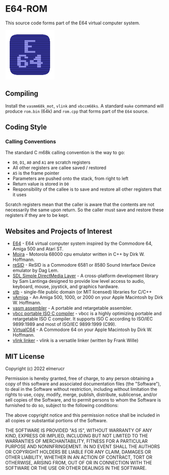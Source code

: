 # E64-ROM

This source code forms part of the E64 virtual computer system.

![E64](./docs/E64_icon_156x156.png)

## Compiling

Install the ```vasmm68k_mot```, ```vlink``` and ```vbccm68ks```. A standard ```make``` command will produce ```rom.bin``` (64k) and ```rom.cpp``` that forms part of the ```E64``` source.

## Coding Style

### Calling Conventions

The standard C m68k calling convention is the way to go:

* ``D0``, ``D1``, ``A0`` and ``A1`` are scratch registers
* All other registers are callee saved / restored
* ``A5`` is the frame pointer
* Parameters are pushed onto the stack, from right to left
* Return value is stored in ``D0``
* Responsibility of the callee is to save and restore all other registers that it uses

Scratch registers mean that the caller is aware that the contents are not necessarily the same upon return. So the caller must save and restore these registers if they are to be kept.

## Websites and Projects of Interest

* [E64](https://github.com/elmerucr/E64) - E64 virtual computer system inspired by the Commodore 64, Amiga 500 and Atari ST.
* [Moira](https://github.com/dirkwhoffmann/Moira) - Motorola 68000 cpu emulator written in C++ by Dirk W. Hoffmann.
* [reSID](http://www.zimmers.net/anonftp/pub/cbm/crossplatform/emulators/resid/index.html) - ReSID is a Commodore 6581 or 8580 Sound Interface Device emulator by Dag Lem.
* [SDL Simple DirectMedia Layer](https://www.libsdl.org) - A cross-platform development library by Sam Lantinga designed to provide low level access to audio, keyboard, mouse, joystick, and graphics hardware.
* [stb](https://github.com/nothings/stb) - single-file public domain (or MIT licensed) libraries for C/C++
* [vAmiga](https://dirkwhoffmann.github.io/vAmiga/) - An Amiga 500, 1000, or 2000 on your Apple Macintosh by Dirk W. Hoffmann.
* [vasm assembler](http://sun.hasenbraten.de/vasm/) - A portable and retargetable assembler.
* [vbcc portable ISO C compiler](http://www.compilers.de/vbcc.html) - vbcc is a highly optimizing portable and retargetable ISO C compiler. It supports ISO C according to ISO/IEC 9899:1989 and most of ISO/IEC 9899:1999 (C99).
* [VirtualC64](https://dirkwhoffmann.github.io/virtualc64/) - A Commodore 64 on your Apple Macintosh by Dirk W. Hoffmann.
* [vlink linker](http://www.compilers.de/vlink.html) - vlink is a versatile linker (written by Frank Wille)

## MIT License

Copyright (c) 2022 elmerucr

Permission is hereby granted, free of charge, to any person obtaining a copy of this software and associated documentation files (the "Software"), to deal in the Software without restriction, including without limitation the rights to use, copy, modify, merge, publish, distribute, sublicense, and/or sell copies of the Software, and to permit persons to whom the Software is furnished to do so, subject to the following conditions:

The above copyright notice and this permission notice shall be included in all copies or substantial portions of the Software.

THE SOFTWARE IS PROVIDED "AS IS", WITHOUT WARRANTY OF ANY KIND, EXPRESS OR IMPLIED, INCLUDING BUT NOT LIMITED TO THE WARRANTIES OF MERCHANTABILITY, FITNESS FOR A PARTICULAR PURPOSE AND NONINFRINGEMENT. IN NO EVENT SHALL THE AUTHORS OR COPYRIGHT HOLDERS BE LIABLE FOR ANY CLAIM, DAMAGES OR OTHER LIABILITY, WHETHER IN AN ACTION OF CONTRACT, TORT OR OTHERWISE, ARISING FROM, OUT OF OR IN CONNECTION WITH THE SOFTWARE OR THE USE OR OTHER DEALINGS IN THE
SOFTWARE.
